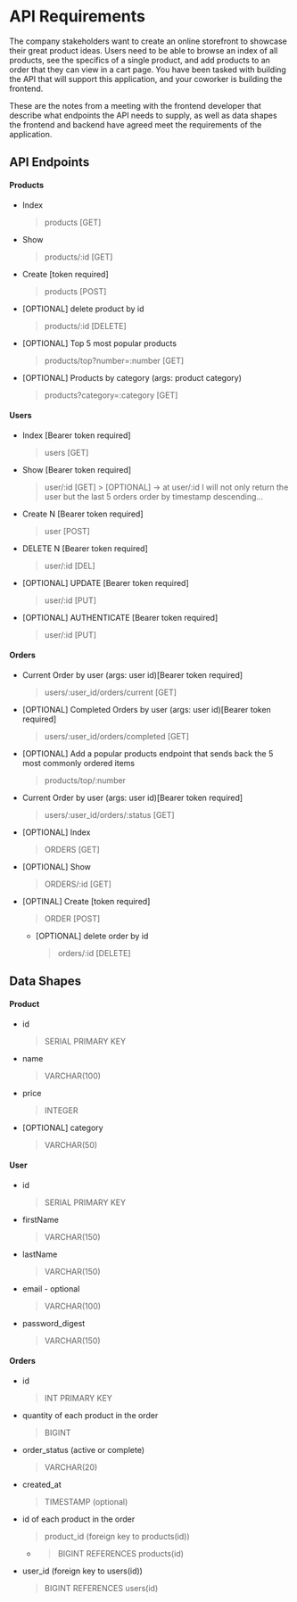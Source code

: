 # API Requirements

The company stakeholders want to create an online storefront to showcase their great product ideas. Users need to be able to browse an index of all products, see the specifics of a single product, and add products to an order that they can view in a cart page. You have been tasked with building the API that will support this application, and your coworker is building the frontend.

These are the notes from a meeting with the frontend developer that describe what endpoints the API needs to supply, as well as data shapes the frontend and backend have agreed meet the requirements of the application.

## API Endpoints

#### Products

- Index
  > products [GET]
- Show
  > products/:id [GET]
- Create [token required]
  > products [POST]
- [OPTIONAL] delete product by id
  > products/:id [DELETE]
- [OPTIONAL] Top 5 most popular products
  > products/top?number=:number [GET]
- [OPTIONAL] Products by category (args: product category)
  > products?category=:category [GET]

#### Users

- Index [Bearer token required]

  > users [GET]

- Show [Bearer token required]
  > user/:id [GET] > [OPTIONAL] -> at user/:id I will not only return the user but the last 5 orders order by timestamp descending...
- Create N [Bearer token required]
  > user [POST]
- DELETE N [Bearer token required]
  > user/:id [DEL]
- [OPTIONAL] UPDATE [Bearer token required]
  > user/:id [PUT]
- [OPTIONAL] AUTHENTICATE [Bearer token required]
  > user/:id [PUT]

#### Orders

<!-- I just make one endpoint that fullfill the both first request below -->

- Current Order by user (args: user id)[Bearer token required]
  > users/:user_id/orders/current [GET]
- [OPTIONAL] Completed Orders by user (args: user id)[Bearer token required]
  > users/:user_id/orders/completed [GET]
- [OPTIONAL] Add a popular products endpoint that sends back the 5 most commonly ordered items
  > products/top/:number

<!-- The both request above will be replaced by: -->

- Current Order by user (args: user id)[Bearer token required]

  > users/:user_id/orders/:status [GET]

- [OPTIONAL] Index
  > ORDERS [GET]
- [OPTIONAL] Show
  > ORDERS/:id [GET]
- [OPTINAL] Create [token required]
  > ORDER [POST]
  - [OPTIONAL] delete order by id
    > orders/:id [DELETE]

## Data Shapes

#### Product

- id
  > SERIAL PRIMARY KEY
- name
  > VARCHAR(100)
- price
  > INTEGER
- [OPTIONAL] category
  > VARCHAR(50)

#### User

- id
  > SERIAL PRIMARY KEY
- firstName
  > VARCHAR(150)
- lastName
  > VARCHAR(150)
- email - optional
  > VARCHAR(100)
- password_digest
  > VARCHAR(150)

#### Orders

- id
  > INT PRIMARY KEY
- quantity of each product in the order
  > BIGINT
- order_status (active or complete)
  > VARCHAR(20)
- created_at
  > TIMESTAMP (optional)
- id of each product in the order
  > product_id (foreign key to products(id))
  - > BIGINT REFERENCES products(id)
- user_id (foreign key to users(id))
  > BIGINT REFERENCES users(id)
